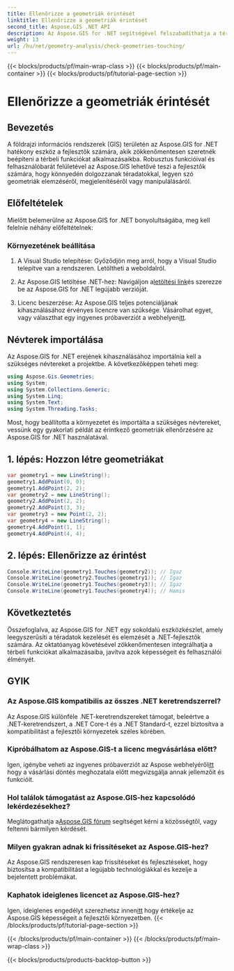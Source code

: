 ```yaml
---
title: Ellenőrizze a geometriák érintését
linktitle: Ellenőrizze a geometriák érintését
second_title: Aspose.GIS .NET API
description: Az Aspose.GIS for .NET segítségével felszabadíthatja a téradat-kezelési lehetőségeket. Ezzel a sokoldalú eszközkészlettel zökkenőmentesen integrálhatja a térbeli funkciókat alkalmazásaiba.
weight: 13
url: /hu/net/geometry-analysis/check-geometries-touching/
---
```


{{< blocks/products/pf/main-wrap-class >}}
{{< blocks/products/pf/main-container >}}
{{< blocks/products/pf/tutorial-page-section >}}

# Ellenőrizze a geometriák érintését

## Bevezetés
A földrajzi információs rendszerek (GIS) területén az Aspose.GIS for .NET hatékony eszköz a fejlesztők számára, akik zökkenőmentesen szeretnék beépíteni a térbeli funkciókat alkalmazásaikba. Robusztus funkcióival és felhasználóbarát felületével az Aspose.GIS lehetővé teszi a fejlesztők számára, hogy könnyedén dolgozzanak téradatokkal, legyen szó geometriák elemzéséről, megjelenítéséről vagy manipulálásáról.
## Előfeltételek
Mielőtt belemerülne az Aspose.GIS for .NET bonyolultságába, meg kell felelnie néhány előfeltételnek:
### Környezetének beállítása
1. A Visual Studio telepítése: Győződjön meg arról, hogy a Visual Studio telepítve van a rendszeren. Letöltheti a weboldalról.
   
2.  Az Aspose.GIS letöltése .NET-hez: Navigáljon a[letöltési link](https://releases.aspose.com/gis/net/)és szerezze be az Aspose.GIS for .NET legújabb verzióját.
3.  Licenc beszerzése: Az Aspose.GIS teljes potenciáljának kihasználásához érvényes licencre van szüksége. Vásárolhat egyet, vagy választhat egy ingyenes próbaverziót a webhelyen[itt](https://releases.aspose.com/).

## Névterek importálása
Az Aspose.GIS for .NET erejének kihasználásához importálnia kell a szükséges névtereket a projektbe. A következőképpen teheti meg:

```csharp
using Aspose.Gis.Geometries;
using System;
using System.Collections.Generic;
using System.Linq;
using System.Text;
using System.Threading.Tasks;
```

Most, hogy beállította a környezetet és importálta a szükséges névtereket, vessünk egy gyakorlati példát az érintkező geometriák ellenőrzésére az Aspose.GIS for .NET használatával.
## 1. lépés: Hozzon létre geometriákat
```csharp
var geometry1 = new LineString();
geometry1.AddPoint(0, 0);
geometry1.AddPoint(2, 2);
var geometry2 = new LineString();
geometry2.AddPoint(2, 2);
geometry2.AddPoint(3, 3);
var geometry3 = new Point(2, 2);
var geometry4 = new LineString();
geometry4.AddPoint(1, 1);
geometry4.AddPoint(4, 4);
```
## 2. lépés: Ellenőrizze az érintést
```csharp
Console.WriteLine(geometry1.Touches(geometry2)); // Igaz
Console.WriteLine(geometry2.Touches(geometry1)); // Igaz
Console.WriteLine(geometry1.Touches(geometry3)); // Igaz
Console.WriteLine(geometry1.Touches(geometry4)); // Hamis
```

## Következtetés
Összefoglalva, az Aspose.GIS for .NET egy sokoldalú eszközkészlet, amely leegyszerűsíti a téradatok kezelését és elemzését a .NET-fejlesztők számára. Az oktatóanyag követésével zökkenőmentesen integrálhatja a térbeli funkciókat alkalmazásaiba, javítva azok képességeit és felhasználói élményét.
## GYIK
### Az Aspose.GIS kompatibilis az összes .NET keretrendszerrel?
Az Aspose.GIS különféle .NET-keretrendszereket támogat, beleértve a .NET-keretrendszert, a .NET Core-t és a .NET Standard-t, ezzel biztosítva a kompatibilitást a fejlesztői környezetek széles körében.
### Kipróbálhatom az Aspose.GIS-t a licenc megvásárlása előtt?
 Igen, igénybe veheti az ingyenes próbaverziót az Aspose webhelyéről[itt](https://purchase.aspose.com/temporary-license/) hogy a vásárlási döntés meghozatala előtt megvizsgálja annak jellemzőit és funkcióit.
### Hol találok támogatást az Aspose.GIS-hez kapcsolódó lekérdezésekhez?
 Meglátogathatja a[Aspose.GIS fórum](https://forum.aspose.com/c/gis/33) segítséget kérni a közösségtől, vagy feltenni bármilyen kérdését.
### Milyen gyakran adnak ki frissítéseket az Aspose.GIS-hez?
Az Aspose.GIS rendszeresen kap frissítéseket és fejlesztéseket, hogy biztosítsa a kompatibilitást a legújabb technológiákkal és kezelje a bejelentett problémákat.
### Kaphatok ideiglenes licencet az Aspose.GIS-hez?
 Igen, ideiglenes engedélyt szerezhetsz innen[itt](https://purchase.aspose.com/temporary-license/) hogy értékelje az Aspose.GIS képességeit a fejlesztői környezetben.
{{< /blocks/products/pf/tutorial-page-section >}}

{{< /blocks/products/pf/main-container >}}
{{< /blocks/products/pf/main-wrap-class >}}

{{< blocks/products/products-backtop-button >}}
